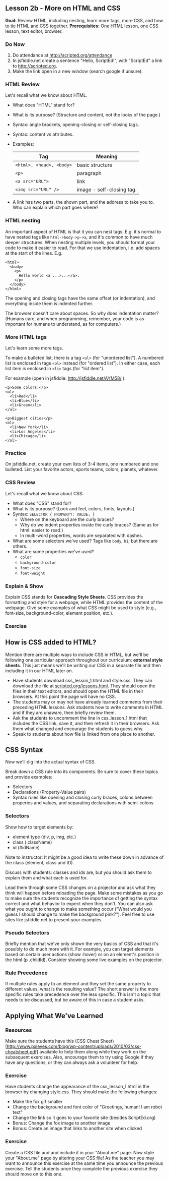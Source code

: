 Lesson 2b - More on HTML and CSS
--------------------------------

**Goal:** Review HTML, including nesting, learn more tags, more CSS, and how to tie HTML and CSS together.
**Prerequisites:** One HTML lesson, one CSS lesson, text editor, browser.

### Do Now
1. Do attendance at http://scripted.org/attendance
2. In jsfiddle.net create a sentence "Hello, ScriptEd!", with "ScriptEd" a link to http://scripted.org.
3. Make the link open in a new window (search google if unsure).


### HTML Review

Let's recall what we know about HTML.
* What does "HTML" stand for?
* What is its purpose? (Structure and content, not the looks of the page.)
* Syntax: angle brackets, opening-closing or self-closing tags.
* Syntax: content vs attributes.
* Examples:

   Tag | Meaning
   -------------------------|----------------
   `<html>, <head>, <body>` | basic structure
    `<p>` | paragraph
    `<a src="URL">` | link
    `<img src="URL" />` | image - self-closing tag.

* A link has two parts, the shown part, and the address to take you to. Who can explain which part goes where?

### HTML nesting

An important aspect of HTML is that it you can nest tags. E.g. it's normal to have nested tags like `html->body->p->a`, and it's common to have much deeper structures. When nesting multiple levels, you should format your code to make it easier to read. For that we use indentation, i.e. add spaces at the start of the lines. E.g.

    <html>
      <body>
        <p>
          Hello world <a ...>...</a>.
        </p>
      </body>
    </html>
   
The opening and closing tags have the same offset (or indentation), and everything inside them is indented further.

The browser doesn't care about spaces. So why does indentation matter? (Humans care, and when programming, remember, your code is as important for humans to understand, as for computers.)

### More HTML tags

Let's learn some more tags.

To make a bulleted list, there is a tag `<ul>` (for "unordered list"). A numbered list is enclosed in tags `<ol>` instead (for "ordered list"). In either case, each list item is enclosed in `<li>` tags (for "list item").

For example (open in jsfiddle: http://jsfiddle.net/AYM58/ ):

    <p>Some colors:</p>
    <ul>
      <li>Red</li>
      <li>Blue</li>
      <li>Green</li>
    </ul>
    
    <p>Biggest cities</p>
    <ol>
      <li>New York</li>
      <li>Los Angeles</li>
      <li>Chicago</li>
    </ol>

### Practice

On jsfiddle.net, create your own lists of 3-4 items, one numbered and one bulleted. List your favorite actors, sports teams, colors, planets, whatever.

### CSS Review

Let's recall what we know about CSS:
* What does "CSS" stand for?
* What is its purpose? (Look and feel, colors, fonts, layouts.)
* Syntax: `SELECTOR { PROPERTY: VALUE; }`
  * Where on the keyboard are the curly braces?
  * Why do we indent properties inside the curly braces? (Same as for html: easier to read.)
  * In multi-word properties, words are separated with dashes.
* What are some selectors we've used? Tags like `body`, `h1`; but there are others.
* What are some properties we've used?
  * `color`
  * `background-color`
  * `font-size`
  * `font-weight`



### Explain & Show ###
Explain CSS stands for **Cascading Style Sheets**.  CSS provides the formatting and style for a webpage, while HTML provides the content of the webpage.  Give some examples of what CSS might be used to style (e.g., font-size, background-color, element position, etc.).  
### Exercise ###


## How is CSS added to HTML? ##
Mention there are multiple ways to include CSS in HTML, but we'll be following one particular approach throughout our curriculum: **external style sheets**.  This just means we'll be writing our CSS in a separate file and then including it in our HTML later on.

* Have students download css_lesson_1.html and style.css.   They can download the file at [scripted.org/lessons.html](http://www.scripted.org/lessons.html). They should open the files in their text editors, and should open the HTML file in their browsers. At this point the page will have no CSS.
* The students may or may not have already learned comments from their preceding HTML lessons.  Ask students how to write comments in HTML and if they are unaware, then briefly review them.  
* Ask the students to uncomment the line in css_lesson_1.html that includes the CSS link, save it, and then refresh it in their browsers.  Ask them what changed and encourage the students to guess why.
* Speak to students about how file is linked from one place to another.

## CSS Syntax ##
Now we'll dig into the actual syntax of CSS.  

Break down a CSS rule into its components.  Be sure to cover these topics and provide examples:
* Selectors
* Declarations (Property-Value pairs)
* Syntax rules like opening and closing curly braces, colons between properies and values,  and separating declarations with semi-colons

### Selectors ###
Show how to target elements by:
* element type (div, p, img, etc.)
* class (.className)
* id (#idName)

Note to instructor: It might be a good idea to write these down in advance of the class (element, class and ID).

Discuss with students: classes and ids are, but you should ask them to explain them and what each is used for.

Lead them through some CSS changes on a projector and ask what they think will happen before reloading the page.  Make some mistakes as you go to make sure the students recognize the importance of getting the syntax correct and what behavior to expect when they don't.  You can also ask what you ought to change to make something occur ("What would you guess I should change to make the background pink?").  Feel free to use sites like jsfiddle.net to present your examples.

### Pseudo Selectors ###
Briefly mention that we've only shown the very basics of CSS and that it's possibly to do much more with it.  For example, you can target elements based on certain user actions (show :hover) or on an element's position in the html (p .childId).  Consider showing some live examples on the projector.

### Rule Precedence ###
If multiple rules apply to an element and they set the same property to different values, what is the resulting value?  The short answer is the more specific rules take precedence over the less specific.  This isn't a topic that needs to be discussed, but be aware of this in case a student asks.

## Applying What We've Learned ##
### Resources ###
Make sure the students have this (CSS Cheat Sheet)[http://www.pxleyes.com/blog/wp-content/uploads/2010/03/css-cheatsheet.pdf] available to help them along while they work on the subsequent exercises.  Also, encourage them to try using Google if they have any questions, or they can always ask a volunteer for help.

### Exercise ###
Have students change the appearance of the css_lesson_1.html in the browser by changing style.css.  They should make the following changes:
* Make the fox gif smaller
* Change the background and font color of "Greetings, human! I am robot text"
* Change the link so it goes to your favorite site (besides ScriptEd.org)
* Bonus: Change the fox image to another image
* Bonus: Create an image that links to another site when clicked

### Exercise ###
Create a CSS file and and include it in your "About.me" page.  Now style your "About.me" page by altering your CSS file!  As the teacher you may want to announce this exercise at the same time you announce the previous exercise.  Tell the students once they complete the previous exercise they should move on to this one.
